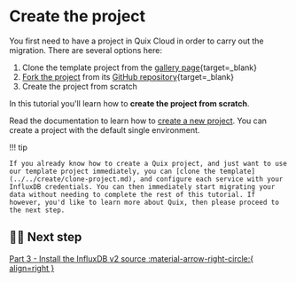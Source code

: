 # Create the project

You first need to have a project in Quix Cloud in order to carry out the migration. There are several options here:

1. Clone the template project from the [gallery page](https://quix.io/templates/sync-data-from-influxdb-v2-to-influxdb-v3){target=_blank}
2. [Fork the project](../../create/fork-project.md) from its [GitHub repository](https://github.com/quixio/template-influxv2-to-v3){target=_blank}
3. Create the project from scratch

In this tutorial you'll learn how to **create the project from scratch**. 

Read the documentation to learn how to [create a new project](../../create/create-project.md). You can create a project with the default single environment.

!!! tip

    If you already know how to create a Quix project, and just want to use our template project immediately, you can [clone the template](../../create/clone-project.md), and configure each service with your InfluxDB credentials. You can then immediately start migrating your data without needing to complete the rest of this tutorial. If however, you'd like to learn more about Quix, then please proceed to the next step.

## 🏃‍♀️ Next step

[Part 3 - Install the InfluxDB v2 source :material-arrow-right-circle:{ align=right }](./influxdb-source.md)
